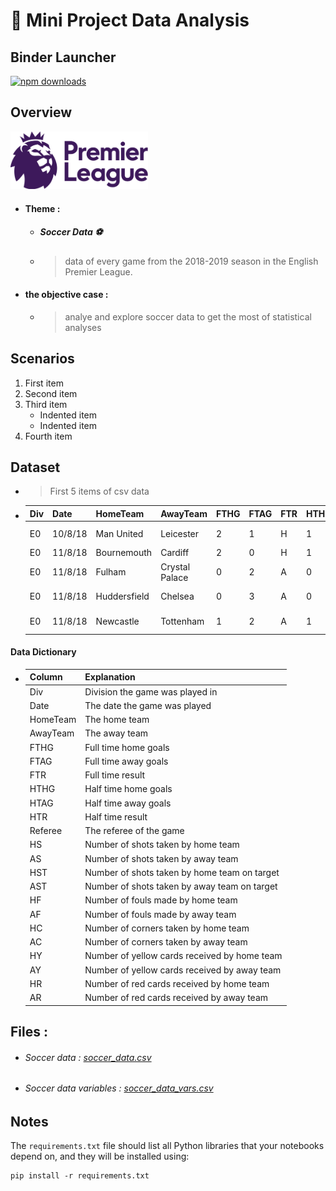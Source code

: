 # :rocket: Mini Project Data Analysis

## Binder Launcher

<div align="">
  <a href="https://mybinder.org/v2/gh/ayubhr/mini-projet-data-analysis/main?filepath=index.ipynb">
    <img alt="npm downloads" src="https://mybinder.org/badge_logo.svg">
  </a>
</div>

## Overview 

<img alt="premier league logo" src="img/pl.png" width="220px">

* #### Theme : 
  * ##### Soccer Data :soccer:

  *  >  data of every game from the 2018-2019 season in the English Premier League. 


* #### the objective case : 

  * > analye and explore soccer data to get the most of statistical analyses

## Scenarios

  1. First item
  2. Second item
  3. Third item
      - Indented item
      - Indented item
  4. Fourth item


## Dataset

  - > First 5 items of csv data

  - |Div|Date|HomeTeam|AwayTeam|FTHG|FTAG|FTR|HTHG|HTAG|HTR|Referee|HS|AS|HST|AST|HF|AF|HC|AC|HY|AY|HR|AR|
    |---|---|---|---|---|---|---|---|---|---|---|---|---|---|---|---|---|---|---|---|---|---|---|
    |E0|10/8/18|Man United|Leicester|2|1|H|1|0|H|A Marriner|8|13|6|4|11|8|2|5|2|1|0|0|
    |E0|11/8/18|Bournemouth|Cardiff|2|0|H|1|0|H|K Friend|12|10|4|1|11|9|7|4|1|1|0|0|
    |E0|11/8/18|Fulham|Crystal Palace|0|2|A|0|1|A|M Dean|15|10|6|9|9|11|5|5|1|2|0|0|
    |E0|11/8/18|Huddersfield|Chelsea|0|3|A|0|2|A|C Kavanagh|6|13|1|4|9|8|2|5|2|1|0|0|
    |E0|11/8/18|Newcastle|Tottenham|1|2|A|1|2|A|M Atkinson|15|15|2|5|11|12|3|5|2|2|0|0|


#### Data Dictionary
-   | Column    | Explanation                                   |
    | --------- | --------------------------------------------- |
    | Div       | Division the game was played in               |                            
    | Date      | The date the game was played                  |
    | HomeTeam  | The home team                                 |
    | AwayTeam  | The away team                                 |
    | FTHG      | Full time home goals                          |
    | FTAG      | Full time away goals                          |
    | FTR       | Full time result                              |
    | HTHG      | Half time home goals                          |
    | HTAG      | Half time away goals                          |
    | HTR       | Half time result                              |
    | Referee   | The referee of the game                       |
    | HS        | Number of shots taken by home team            |
    | AS        | Number of shots taken by away team            |
    | HST       | Number of shots taken by home team on target  |
    | AST       | Number of shots taken by away team on target  |
    | HF        | Number of fouls made by home team             |
    | AF        | Number of fouls made by away team             |
    | HC        | Number of corners taken by home team          |
    | AC        | Number of corners taken by away team          |
    | HY        | Number of yellow cards received by home team  |
    | AY        | Number of yellow cards received by away team  |
    | HR        | Number of red cards received by home team     |
    | AR        | Number of red cards received by away team     |



## Files :

   * ###### Soccer data  :  [soccer_data.csv](data/soccer_data.csv)
   * ###### Soccer data variables  :  [soccer_data_vars.csv](data/soccer_data_vars.csv)


## Notes 

The `requirements.txt` file should list all Python libraries that your notebooks
depend on, and they will be installed using:

```
pip install -r requirements.txt
```

